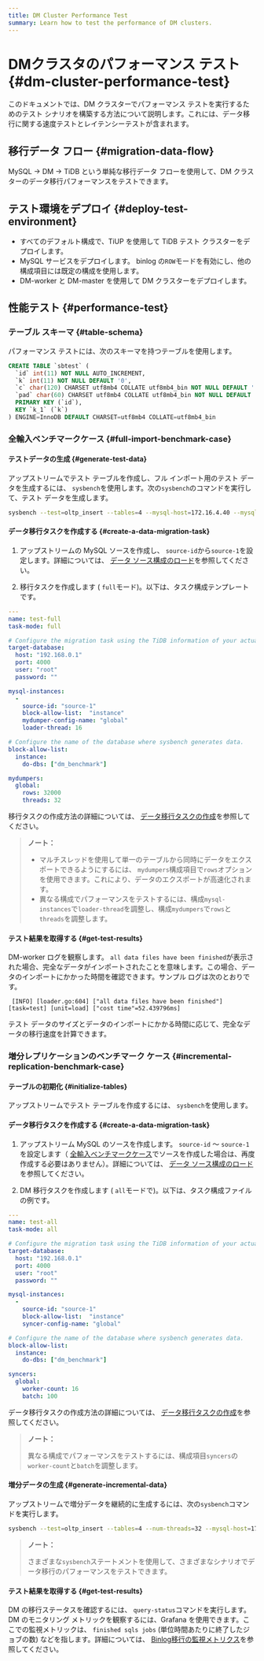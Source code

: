 ```yaml
---
title: DM Cluster Performance Test
summary: Learn how to test the performance of DM clusters.
---
```


# DMクラスタのパフォーマンス テスト {#dm-cluster-performance-test}

このドキュメントでは、DM クラスターでパフォーマンス テストを実行するためのテスト シナリオを構築する方法について説明します。これには、データ移行に関する速度テストとレイテンシーテストが含まれます。

## 移行データ フロー {#migration-data-flow}

MySQL -&gt; DM -&gt; TiDB という単純な移行データ フローを使用して、DM クラスターのデータ移行パフォーマンスをテストできます。

## テスト環境をデプロイ {#deploy-test-environment}

-   すべてのデフォルト構成で、TiUP を使用して TiDB テスト クラスターをデプロイします。
-   MySQL サービスをデプロイします。 binlog の`ROW`モードを有効にし、他の構成項目には既定の構成を使用します。
-   DM-worker と DM-master を使用して DM クラスターをデプロイします。

## 性能テスト {#performance-test}

### テーブル スキーマ {#table-schema}

パフォーマンス テストには、次のスキーマを持つテーブルを使用します。


```sql
CREATE TABLE `sbtest` (
  `id` int(11) NOT NULL AUTO_INCREMENT,
  `k` int(11) NOT NULL DEFAULT '0',
  `c` char(120) CHARSET utf8mb4 COLLATE utf8mb4_bin NOT NULL DEFAULT '',
  `pad` char(60) CHARSET utf8mb4 COLLATE utf8mb4_bin NOT NULL DEFAULT '',
  PRIMARY KEY (`id`),
  KEY `k_1` (`k`)
) ENGINE=InnoDB DEFAULT CHARSET=utf8mb4 COLLATE=utf8mb4_bin
```

### 全輸入ベンチマークケース {#full-import-benchmark-case}

#### テストデータの生成 {#generate-test-data}

アップストリームでテスト テーブルを作成し、フル インポート用のテスト データを生成するには、 `sysbench`を使用します。次の`sysbench`のコマンドを実行して、テスト データを生成します。


```bash
sysbench --test=oltp_insert --tables=4 --mysql-host=172.16.4.40 --mysql-port=3306 --mysql-user=root --mysql-db=dm_benchmark --db-driver=mysql --table-size=50000000 prepare
```

#### データ移行タスクを作成する {#create-a-data-migration-task}

1.  アップストリームの MySQL ソースを作成し、 `source-id`から`source-1`を設定します。詳細については、 [データ ソース構成のロード](/dm/dm-manage-source.md#operate-data-source)を参照してください。

2.  移行タスクを作成します ( `full`モード)。以下は、タスク構成テンプレートです。

```yaml
---
name: test-full
task-mode: full

# Configure the migration task using the TiDB information of your actual test environment.
target-database:
  host: "192.168.0.1"
  port: 4000
  user: "root"
  password: ""

mysql-instances:
  -
    source-id: "source-1"
    block-allow-list:  "instance"
    mydumper-config-name: "global"
    loader-thread: 16

# Configure the name of the database where sysbench generates data.
block-allow-list:
  instance:
    do-dbs: ["dm_benchmark"]

mydumpers:
  global:
    rows: 32000
    threads: 32
```

移行タスクの作成方法の詳細については、 [データ移行タスクの作成](/dm/dm-create-task.md)を参照してください。

> **ノート：**
>
> -   マルチスレッドを使用して単一のテーブルから同時にデータをエクスポートできるようにするには、 `mydumpers`構成項目で`rows`オプションを使用できます。これにより、データのエクスポートが高速化されます。
> -   異なる構成でパフォーマンスをテストするには、構成`mysql-instances`で`loader-thread`を調整し、構成`mydumpers`で`rows`と`threads`を調整します。

#### テスト結果を取得する {#get-test-results}

DM-worker ログを観察します。 `all data files have been finished`が表示された場合、完全なデータがインポートされたことを意味します。この場合、データのインポートにかかった時間を確認できます。サンプル ログは次のとおりです。

```
 [INFO] [loader.go:604] ["all data files have been finished"] [task=test] [unit=load] ["cost time"=52.439796ms]
```

テスト データのサイズとデータのインポートにかかる時間に応じて、完全なデータの移行速度を計算できます。

### 増分レプリケーションのベンチマーク ケース {#incremental-replication-benchmark-case}

#### テーブルの初期化 {#initialize-tables}

アップストリームでテスト テーブルを作成するには、 `sysbench`を使用します。

#### データ移行タスクを作成する {#create-a-data-migration-task}

1.  アップストリーム MySQL のソースを作成します。 `source-id` ～ `source-1`を設定します（ [全輸入ベンチマークケース](#full-import-benchmark-case)でソースを作成した場合は、再度作成する必要はありません）。詳細については、 [データ ソース構成のロード](/dm/dm-manage-source.md#operate-data-source)を参照してください。

2.  DM 移行タスクを作成します ( `all`モードで)。以下は、タスク構成ファイルの例です。

```yaml
---
name: test-all
task-mode: all

# Configure the migration task using the TiDB information of your actual test environment.
target-database:
  host: "192.168.0.1"
  port: 4000
  user: "root"
  password: ""

mysql-instances:
  -
    source-id: "source-1"
    block-allow-list:  "instance"
    syncer-config-name: "global"

# Configure the name of the database where sysbench generates data.
block-allow-list:
  instance:
    do-dbs: ["dm_benchmark"]

syncers:
  global:
    worker-count: 16
    batch: 100
```

データ移行タスクの作成方法の詳細については、 [データ移行タスクの作成](/dm/dm-create-task.md)を参照してください。

> **ノート：**
>
> 異なる構成でパフォーマンスをテストするには、構成項目`syncers`の`worker-count`と`batch`を調整します。

#### 増分データの生成 {#generate-incremental-data}

アップストリームで増分データを継続的に生成するには、次の`sysbench`コマンドを実行します。


```bash
sysbench --test=oltp_insert --tables=4 --num-threads=32 --mysql-host=172.17.4.40 --mysql-port=3306 --mysql-user=root --mysql-db=dm_benchmark --db-driver=mysql --report-interval=10 --time=1800 run
```

> **ノート：**
>
> さまざまな`sysbench`ステートメントを使用して、さまざまなシナリオでデータ移行のパフォーマンスをテストできます。

#### テスト結果を取得する {#get-test-results}

DM の移行ステータスを確認するには、 `query-status`コマンドを実行します。 DM のモニタリング メトリックを観察するには、Grafana を使用できます。ここでの監視メトリックは、 `finished sqls jobs` (単位時間あたりに終了したジョブの数) などを指します。詳細については、 [Binlog移行の監視メトリクス](/dm/monitor-a-dm-cluster.md#binlog-replication)を参照してください。
